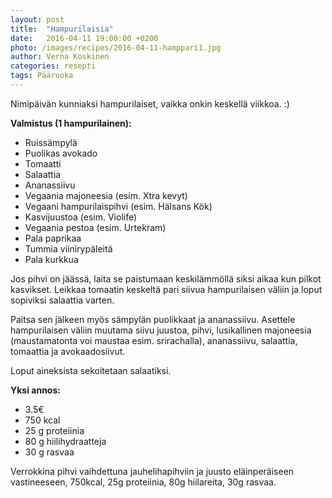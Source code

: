```yaml
---
layout: post
title:  "Hampurilaisia"
date:   2016-04-11 19:00:00 +0200
photo: /images/recipes/2016-04-11-hamppari1.jpg
author: Verna Koskinen
categories: resepti
tags: Pääruoka
---
```


Nimipäivän kunniaksi hampurilaiset, vaikka onkin keskellä viikkoa. :)

**Valmistus (1 hampurilainen):**

- Ruissämpylä
- Puolikas avokado
- Tomaatti
- Salaattia
- Ananassiivu
- Vegaania majoneesia (esim. Xtra kevyt)
- Vegaani hampurilaispihvi (esim. Hälsans Kök)
- Kasvijuustoa (esim. Violife)
- Vegaania pestoa (esim. Urtekram)
- Pala paprikaa
- Tummia viinirypäleitä
- Pala kurkkua

Jos pihvi on jäässä, laita se paistumaan keskilämmöllä siksi aikaa kun pilkot kasvikset. Leikkaa tomaatin keskeltä pari siivua hampurilaisen väliin ja loput sopiviksi salaattia varten.

Paitsa sen jälkeen myös sämpylän puolikkaat ja ananassiivu. Asettele hampurilaisen väliin muutama siivu juustoa, pihvi, lusikallinen majoneesia (maustamatonta voi maustaa esim. srirachalla), ananassiivu, salaattia, tomaattia ja avokaadosiivut.

Loput aineksista sekoitetaan salaatiksi.

**Yksi annos:**

- 3.5€
- 750 kcal
- 25 g proteiinia
- 80 g hiilihydraatteja
- 30 g rasvaa

Verrokkina pihvi vaihdettuna jauhelihapihviin ja juusto eläinperäiseen vastineeseen, 750kcal, 25g proteiinia, 80g hiilareita, 30g rasvaa.
